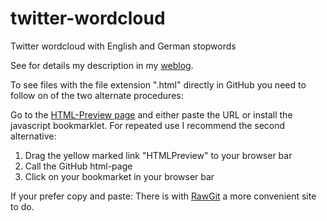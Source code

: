 # twitter-wordcloud
Twitter wordcloud with English and German stopwords

See for details my description in my [weblog](http://peter.baumgartner.name/2017/04/09/twitter-word-clouds-explained/).

To see files with the file extension ".html" directly in GitHub you need to follow on of the two alternate procedures:

Go to the [HTML-Preview page](http://htmlpreview.github.io/) and either paste the URL or install the javascript bookmarklet. For repeated use I recommend the second alternative:

1. Drag the yellow marked link "HTMLPreview" to your browser bar
2. Call the GitHub html-page
3. Click on your bookmarket in your browser bar

If your prefer copy and paste: There is with [RawGit](http://rawgit.com/) a more convenient site to do.


